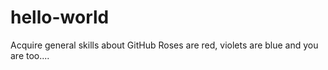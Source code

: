 # hello-world
Acquire general skills about GitHub
Roses are red, violets are blue and you are too....

